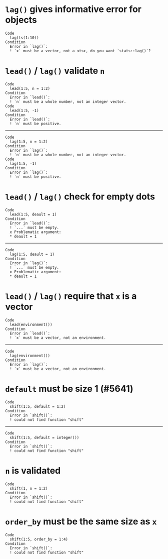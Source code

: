 # `lag()` gives informative error for <ts> objects

    Code
      lag(ts(1:10))
    Condition
      Error in `lag()`:
      ! `x` must be a vector, not a <ts>, do you want `stats::lag()`?

# `lead()` / `lag()` validate `n`

    Code
      lead(1:5, n = 1:2)
    Condition
      Error in `lead()`:
      ! `n` must be a whole number, not an integer vector.
    Code
      lead(1:5, -1)
    Condition
      Error in `lead()`:
      ! `n` must be positive.

---

    Code
      lag(1:5, n = 1:2)
    Condition
      Error in `lag()`:
      ! `n` must be a whole number, not an integer vector.
    Code
      lag(1:5, -1)
    Condition
      Error in `lag()`:
      ! `n` must be positive.

# `lead()` / `lag()` check for empty dots

    Code
      lead(1:5, deault = 1)
    Condition
      Error in `lead()`:
      ! `...` must be empty.
      x Problematic argument:
      * deault = 1

---

    Code
      lag(1:5, deault = 1)
    Condition
      Error in `lag()`:
      ! `...` must be empty.
      x Problematic argument:
      * deault = 1

# `lead()` / `lag()` require that `x` is a vector

    Code
      lead(environment())
    Condition
      Error in `lead()`:
      ! `x` must be a vector, not an environment.

---

    Code
      lag(environment())
    Condition
      Error in `lag()`:
      ! `x` must be a vector, not an environment.

# `default` must be size 1 (#5641)

    Code
      shift(1:5, default = 1:2)
    Condition
      Error in `shift()`:
      ! could not find function "shift"

---

    Code
      shift(1:5, default = integer())
    Condition
      Error in `shift()`:
      ! could not find function "shift"

# `n` is validated

    Code
      shift(1, n = 1:2)
    Condition
      Error in `shift()`:
      ! could not find function "shift"

# `order_by` must be the same size as `x`

    Code
      shift(1:5, order_by = 1:4)
    Condition
      Error in `shift()`:
      ! could not find function "shift"

